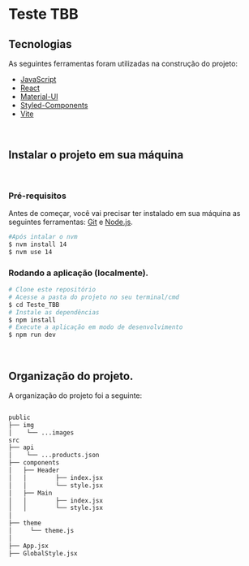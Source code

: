 # Teste TBB

## Tecnologias

As seguintes ferramentas foram utilizadas na construção do projeto:

-   [JavaScript](https://developer.mozilla.org/en-US/docs/Web/JavaScript/Language_Resources)
-   [React](https://pt-br.reactjs.org/)
-   [Material-UI](https://mui.com/)
-   [Styled-Components](https://styled-components.com/) 
-   [Vite](https://vitejs.dev/)


<br>
<h2>Instalar o projeto em sua máquina</h2>
<br>
<h3>Pré-requisitos</h3>

Antes de começar, você vai precisar ter instalado em sua máquina as seguintes ferramentas:
[Git](https://git-scm.com) e [Node.js](https://nodejs.org/en/). 

```bash
#Após intalar o nvm
$ nvm install 14
$ nvm use 14
```

###  Rodando a aplicação (localmente).

```bash
# Clone este repositório
# Acesse a pasta do projeto no seu terminal/cmd
$ cd Teste_TBB
# Instale as dependências
$ npm install
# Execute a aplicação em modo de desenvolvimento
$ npm run dev
```

<br/>
<h2>Organização do projeto.</h2>
A organização do projeto foi a seguinte:
<br/>

```bash

public
├── img
│    └── ...images
src
├── api
│    └── ...products.json
├── components
│   ├── Header
│   │        ├── index.jsx
│   │        └── style.jsx
│   ├── Main
│   │        ├── index.jsx
│   │        └── style.jsx
│ 
├── theme
│     └── theme.js
│
├── App.jsx
├── GlobalStyle.jsx
```
